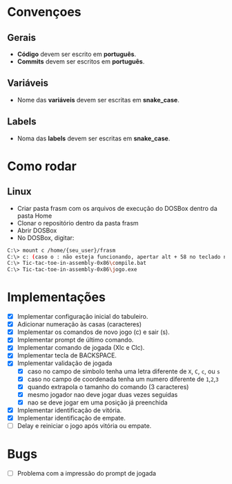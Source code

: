# Convençoes
## Gerais
- **Código** devem ser escrito em **português**.
- **Commits** devem ser escritos em **português**.
## Variáveis
- Nome das **variáveis** devem ser escritas em **snake_case**.
## Labels
- Noma das **labels** devem ser escritas em **snake_case**.

# Como rodar
## Linux
- Criar pasta frasm com os arquivos de execução do DOSBox dentro da pasta Home
- Clonar o repositório dentro da pasta frasm
- Abrir DOSBox
- No DOSBox, digitar:
```bash
C:\> mount c /home/{seu_user}/frasm
C:\> c: (caso o : não esteja funcionando, apertar alt + 58 no teclado numérico)
C:\> Tic-tac-toe-in-assembly-0x86\compile.bat
C:\> Tic-tac-toe-in-assembly-0x86\jogo.exe
```

# Implementações
- [x] Implementar configuração inicial do tabuleiro.
- [x] Adicionar numeração às casas (caracteres)
- [x] Implementar os comandos de novo jogo (c) e sair (s).
- [x] Implementar prompt de último comando.
- [x] Implementar comando de jogada (Xlc e Clc).
- [x] Implementar tecla de BACKSPACE.
- [x] Implementar validação de jogada
  - [x] caso no campo de simbolo tenha uma letra diferente de `X`, `C`, `c`, ou `s`
  - [x] caso no campo de coordenada tenha um numero diferente de `1`,`2`,`3`
  - [x] quando extrapola o tamanho do comando (3 caracteres)
  - [x] mesmo jogador nao deve jogar duas vezes seguidas
  - [x] nao se deve jogar em uma posição já preenchida
- [x] Implementar identificação de vitória.
- [x] Implementar identificação de empate.
- [ ] Delay e reiniciar o jogo após vitória ou empate.

# Bugs
- [ ] Problema com a impressão do prompt de jogada